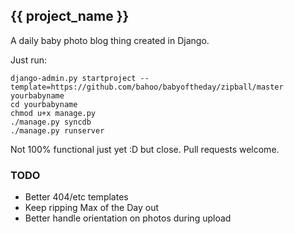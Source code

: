 ## {{ project_name }}

A daily baby photo blog thing created in Django.

Just run:

    django-admin.py startproject --template=https://github.com/bahoo/babyoftheday/zipball/master yourbabyname
    cd yourbabyname
    chmod u+x manage.py
    ./manage.py syncdb
    ./manage.py runserver
   
Not 100% functional just yet :D but close. Pull requests welcome.

### TODO
 - Better 404/etc templates
 - Keep ripping Max of the Day out
 - Better handle orientation on photos during upload
